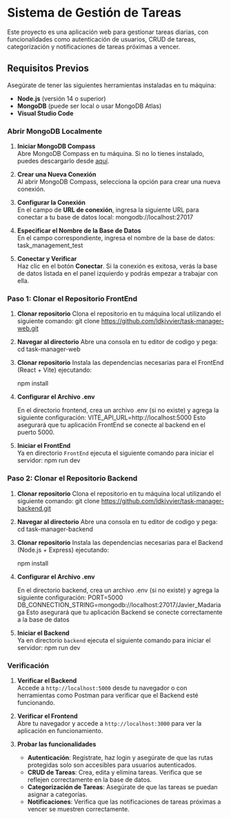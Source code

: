 # Sistema de Gestión de Tareas

Este proyecto es una aplicación web para gestionar tareas diarias, con funcionalidades como autenticación de usuarios, CRUD de tareas, categorización y notificaciones de tareas próximas a vencer.

## Requisitos Previos

Asegúrate de tener las siguientes herramientas instaladas en tu máquina:

- **Node.js** (versión 14 o superior)
- **MongoDB** (puede ser local o usar MongoDB Atlas)
- **Visual Studio Code**


### Abrir MongoDB Localmente

1. **Iniciar MongoDB Compass**  
   Abre MongoDB Compass en tu máquina. Si no lo tienes instalado, puedes descargarlo desde [aquí](https://www.mongodb.com/products/compass).

2. **Crear una Nueva Conexión**  
   Al abrir MongoDB Compass, selecciona la opción para crear una nueva conexión.

3. **Configurar la Conexión**  
   En el campo de **URL de conexión**, ingresa la siguiente URL para conectar a tu base de datos local: mongodb://localhost:27017

4. **Especificar el Nombre de la Base de Datos**  
En el campo correspondiente, ingresa el nombre de la base de datos: task_management_test

5. **Conectar y Verificar**  
Haz clic en el botón **Conectar**. Si la conexión es exitosa, verás la base de datos listada en el panel izquierdo y podrás empezar a trabajar con ella.


### Paso 1: Clonar el Repositorio FrontEnd

1. **Clonar repositorio**
   Clona el repositorio en tu máquina local utilizando el siguiente comando:
   git clone https://github.com/ldkjvvier/task-manager-web.git

2. **Navegar al directorio** 
    Abre una consola en tu editor de codigo y pega: cd task-manager-web

3. **Clonar repositorio**
   Instala las dependencias necesarias para el FrontEnd (React + Vite) ejecutando:

   npm install

4. **Configurar el Archivo .env**

   En el directorio frontend, crea un archivo .env (si no existe) y agrega la siguiente configuración:
   VITE_API_URL=http://localhost:5000
   Esto asegurará que tu aplicación FrontEnd se conecte al backend en el puerto 5000.

6. **Iniciar el FrontEnd**  
   Ya en directorio `FrontEnd` ejecuta el siguiente comando para iniciar el servidor: 
   npm run dev

### Paso 2: Clonar el Repositorio Backend

1. **Clonar repositorio**
   Clona el repositorio en tu máquina local utilizando el siguiente comando:
   git clone https://github.com/ldkjvvier/task-manager-backend.git

2. **Navegar al directorio** 
    Abre una consola en tu editor de codigo y pega: cd task-manager-backend

3. **Clonar repositorio**
   Instala las dependencias necesarias para el Backend (Node.js + Express) ejecutando:

   npm install

4. **Configurar el Archivo .env**

   En el directorio backend, crea un archivo .env (si no existe) y agrega la siguiente configuración:
   PORT=5000
   DB_CONNECTION_STRING=mongodb://localhost:27017/Javier_Madariaga
   Esto asegurará que tu aplicación Backend se conecte correctamente a la base de datos

6. **Iniciar el Backend**  
   Ya en directorio `backend` ejecuta el siguiente comando para iniciar el servidor: 
   npm run dev


### Verificación

1. **Verificar el Backend**  
   Accede a `http://localhost:5000` desde tu navegador o con herramientas como Postman para verificar que el Backend esté funcionando.

2. **Verificar el Frontend**  
   Abre tu navegador y accede a `http://localhost:3000` para ver la aplicación en funcionamiento.

3. **Probar las funcionalidades**  
   - **Autenticación**: Regístrate, haz login y asegúrate de que las rutas protegidas solo son accesibles para usuarios autenticados.
   - **CRUD de Tareas**: Crea, edita y elimina tareas. Verifica que se reflejen correctamente en la base de datos.
   - **Categorización de Tareas**: Asegúrate de que las tareas se puedan asignar a categorías.
   - **Notificaciones**: Verifica que las notificaciones de tareas próximas a vencer se muestren correctamente.
